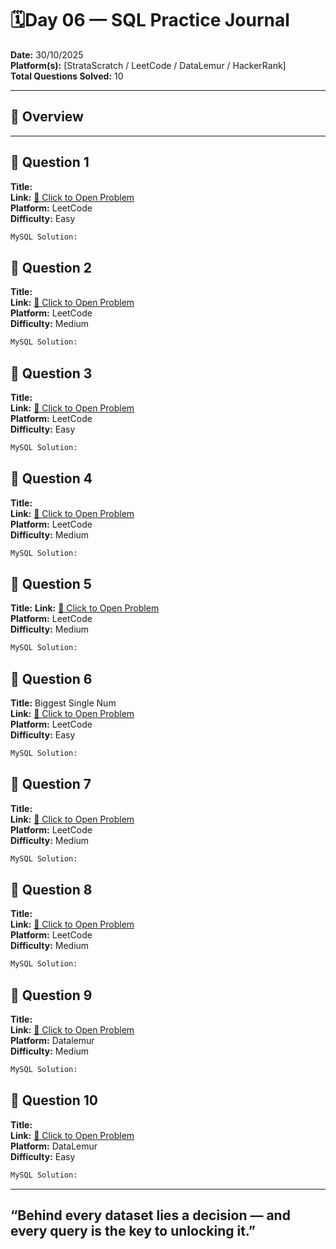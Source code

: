 
# 🗓️Day 06 — SQL Practice Journal

**Date:** 30/10/2025  
**Platform(s):** [StrataScratch / LeetCode / DataLemur / HackerRank]  
**Total Questions Solved:** 10  

---

## 🧠 Overview


---

## 🧩 Question 1

**Title:**   
**Link:** [🔗 Click to Open Problem]()  
**Platform:** LeetCode  
**Difficulty:** Easy  

```sql
MySQL Solution: 

```
## 🧩 Question 2

**Title:**   
**Link:** [🔗 Click to Open Problem]()  
**Platform:** LeetCode  
**Difficulty:** Medium  

```sql
MySQL Solution: 

```
## 🧩 Question 3

**Title:**   
**Link:** [🔗 Click to Open Problem]()  
**Platform:** LeetCode  
**Difficulty:** Easy  

```sql
MySQL Solution:

```
## 🧩 Question 4

**Title:**   
**Link:** [🔗 Click to Open Problem]()  
**Platform:** LeetCode  
**Difficulty:** Medium 

```sql
MySQL Solution: 

```
## 🧩 Question 5

**Title:** 
**Link:** [🔗 Click to Open Problem]()  
**Platform:** LeetCode  
**Difficulty:** Medium 

```sql
MySQL Solution: 

```
## 🧩 Question 6

**Title:** Biggest Single Num  
**Link:** [🔗 Click to Open Problem]()  
**Platform:** LeetCode  
**Difficulty:** Easy  

```sql
MySQL Solution: 

```
## 🧩 Question 7

**Title:**   
**Link:** [🔗 Click to Open Problem]()  
**Platform:** LeetCode  
**Difficulty:** Medium  

```sql
MySQL Solution: 


```
## 🧩 Question 8

**Title:**   
**Link:** [🔗 Click to Open Problem]()  
**Platform:** LeetCode  
**Difficulty:** Medium  

```sql
MySQL Solution: 

```
## 🧩 Question 9

**Title:**  
**Link:** [🔗 Click to Open Problem]()  
**Platform:** Datalemur  
**Difficulty:** Medium  

```sql
MySQL Solution: 

```
## 🧩 Question 10

**Title:**   
**Link:** [🔗 Click to Open Problem]()  
**Platform:** DataLemur  
**Difficulty:** Easy  

```sql
MySQL Solution: 


```

---
“Behind every dataset lies a decision — and every query is the key to unlocking it.”
----



